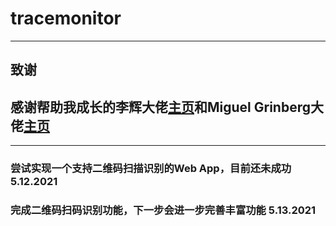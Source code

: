 # tracemonitor
---
## 致谢
## 感谢帮助我成长的李辉大佬[主页](https://github.com/greyli)和Miguel Grinberg大佬[主页](https://github.com/miguelgrinberg)
---
### 尝试实现一个支持二维码扫描识别的Web App，目前还未成功                            5.12.2021
### 完成二维码扫码识别功能，下一步会进一步完善丰富功能                               5.13.2021


